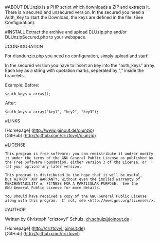 #ABOUT
DLUnzip is a PHP script which downloads a ZIP and extracts it.
There is a secured and unsecured version. In the secured you need a Auth\_Key to start the Download, the keys are defined in the file. (See            Configuration).

#INSTALL
Extract the archive and upload DLUzip.php and/or DLUnzipSecured.php to your webspace.

#CONFIGURATION

For dlandunzip.php you need no configuration, simply upload and start!

In the secured version you have to insert an key into the "auth\_keys" array. Each key as a string with quotation marks, seperated by "," inside the bracelets.

Example:
Before:
    
    $auth_keys = array();

After:

    $auth_keys = array("key1", "key2", "key3");

#LINKS

[Homepage] (http://www.joinout.de/dlunzip)  
[GitHub] (http://github.com/criztovyl/dlunzip)

#LICENSE

    This program is free software: you can redistribute it and/or modify
    it under the terms of the GNU General Public License as published by
    the Free Software Foundation, either version 3 of the License, or
    (at your option) any later version.

    This program is distributed in the hope that it will be useful,
    but WITHOUT ANY WARRANTY; without even the implied warranty of
    MERCHANTABILITY or FITNESS FOR A PARTICULAR PURPOSE.  See the
    GNU General Public License for more details.

    You should have received a copy of the GNU General Public License
    along with this program.  If not, see <http://www.gnu.org/licenses/>.

#AUTHOR

Written by Christoph "criztovyl" Schulz, <ch.schulz@joinout.de>

[Homepage] (http://criztovyl.joinout.de)  
[GitHub] (http://github.com/criztovyl)

